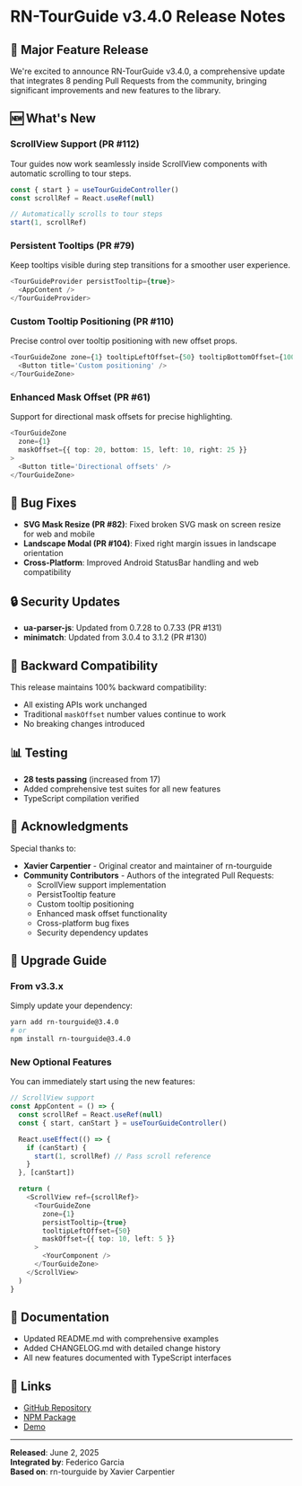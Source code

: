 # RN-TourGuide v3.4.0 Release Notes

## 🎉 Major Feature Release

We're excited to announce RN-TourGuide v3.4.0, a comprehensive update that integrates 8 pending Pull Requests from the community, bringing significant improvements and new features to the library.

## 🆕 What's New

### ScrollView Support (PR #112)

Tour guides now work seamlessly inside ScrollView components with automatic scrolling to tour steps.

```typescript
const { start } = useTourGuideController()
const scrollRef = React.useRef(null)

// Automatically scrolls to tour steps
start(1, scrollRef)
```

### Persistent Tooltips (PR #79)

Keep tooltips visible during step transitions for a smoother user experience.

```typescript
<TourGuideProvider persistTooltip={true}>
  <AppContent />
</TourGuideProvider>
```

### Custom Tooltip Positioning (PR #110)

Precise control over tooltip positioning with new offset props.

```typescript
<TourGuideZone zone={1} tooltipLeftOffset={50} tooltipBottomOffset={100}>
  <Button title='Custom positioning' />
</TourGuideZone>
```

### Enhanced Mask Offset (PR #61)

Support for directional mask offsets for precise highlighting.

```typescript
<TourGuideZone
  zone={1}
  maskOffset={{ top: 20, bottom: 15, left: 10, right: 25 }}
>
  <Button title='Directional offsets' />
</TourGuideZone>
```

## 🐛 Bug Fixes

- **SVG Mask Resize (PR #82)**: Fixed broken SVG mask on screen resize for web and mobile
- **Landscape Modal (PR #104)**: Fixed right margin issues in landscape orientation
- **Cross-Platform**: Improved Android StatusBar handling and web compatibility

## 🔒 Security Updates

- **ua-parser-js**: Updated from 0.7.28 to 0.7.33 (PR #131)
- **minimatch**: Updated from 3.0.4 to 3.1.2 (PR #130)

## 🔄 Backward Compatibility

This release maintains 100% backward compatibility:

- All existing APIs work unchanged
- Traditional `maskOffset` number values continue to work
- No breaking changes introduced

## 📊 Testing

- **28 tests passing** (increased from 17)
- Added comprehensive test suites for all new features
- TypeScript compilation verified

## 🙏 Acknowledgments

Special thanks to:

- **Xavier Carpentier** - Original creator and maintainer of rn-tourguide
- **Community Contributors** - Authors of the integrated Pull Requests:
  - ScrollView support implementation
  - PersistTooltip feature
  - Custom tooltip positioning
  - Enhanced mask offset functionality
  - Cross-platform bug fixes
  - Security dependency updates

## 🚀 Upgrade Guide

### From v3.3.x

Simply update your dependency:

```bash
yarn add rn-tourguide@3.4.0
# or
npm install rn-tourguide@3.4.0
```

### New Optional Features

You can immediately start using the new features:

```typescript
// ScrollView support
const AppContent = () => {
  const scrollRef = React.useRef(null)
  const { start, canStart } = useTourGuideController()

  React.useEffect(() => {
    if (canStart) {
      start(1, scrollRef) // Pass scroll reference
    }
  }, [canStart])

  return (
    <ScrollView ref={scrollRef}>
      <TourGuideZone
        zone={1}
        persistTooltip={true}
        tooltipLeftOffset={50}
        maskOffset={{ top: 10, left: 5 }}
      >
        <YourComponent />
      </TourGuideZone>
    </ScrollView>
  )
}
```

## 📖 Documentation

- Updated README.md with comprehensive examples
- Added CHANGELOG.md with detailed change history
- All new features documented with TypeScript interfaces

## 🔗 Links

- [GitHub Repository](https://github.com/xcarpentier/rn-tourguide)
- [NPM Package](https://www.npmjs.com/package/rn-tourguide)
- [Demo](https://xcarpentier.github.io/rn-tourguide/)

---

**Released**: June 2, 2025  
**Integrated by**: Federico Garcia  
**Based on**: rn-tourguide by Xavier Carpentier
